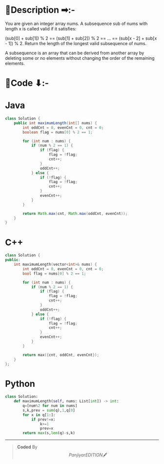 # 📍Description ➡:-
<!-- Describe your first thoughts on how to solve this problem. -->
You are given an integer array nums.
A subsequence sub of nums with length x is called valid if it satisfies:

(sub[0] + sub[1]) % 2 == (sub[1] + sub[2]) % 2 == ... == (sub[x - 2] + sub[x - 1]) % 2.
Return the length of the longest valid subsequence of nums.

A subsequence is an array that can be derived from another array by deleting some or no elements without changing the order of the remaining elements.

 


# 📝Code ⬇:-


# Java
```java []
class Solution {
    public int maximumLength(int[] nums) {
        int oddCnt = 0, evenCnt = 0, cnt = 0;
        boolean flag = nums[0] % 2 == 1;

        for (int num : nums) {
            if (num % 2 == 1) {
                if (flag) {
                    flag = !flag;
                    cnt++;
                }
                oddCnt++;
            } else {
                if (!flag) {
                    flag = !flag;
                    cnt++;
                }
                evenCnt++;
            }
        }

        return Math.max(cnt, Math.max(oddCnt, evenCnt));
    }
}

```

# C++
``` cpp []
class Solution {
public:
    int maximumLength(vector<int>& nums) {
        int oddCnt = 0, evenCnt = 0, cnt = 0;
        bool flag = nums[0] % 2 == 1;

        for (int num : nums) {
            if (num % 2 == 1) {
                if (flag) {
                    flag = !flag;
                    cnt++;
                }
                oddCnt++;
            } else {
                if (!flag) {
                    flag = !flag;
                    cnt++;
                }
                evenCnt++;
            }
        }

        return max({cnt, oddCnt, evenCnt});
    }
};
```

# Python
``` python []
class Solution:
    def maximumLength(self, nums: List[int]) -> int:
        q=[num%2 for num in nums]
        s,k,prev = sum(q),1,q[0]
        for x in q[1:]:
            if prev!=x:
                k+=1
                prev=x
        return max(s,len(q)-s,k)        
```

---

>    **Coded** By $$Panjiyar EDITION 🖋  $$

               
